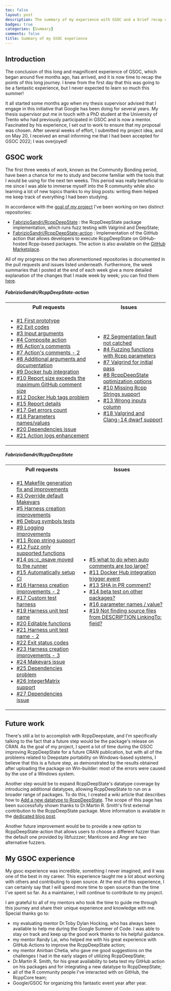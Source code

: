 ```yaml
---
toc: false
layout: post
description: The summary of my experience with GSOC and a brief recap of my work
badges: true
categories: [Summary]
comments: false
title: Summary of my GSOC experience 
---
```


## Introduction
The conclusion of this long and magnificent experience of GSOC, which began around five months ago, has arrived, and it is now time to recap the points of this long journey. I knew from the first day that this was going to be a fantastic experience, but I never expected to learn so much this summer! 

It all started some months ago when my thesis supervisor advised that I engage in this initiative that Google has been doing for several years. My thesis supervisor put me in touch with a PhD student at the University of Trento who had previously participated in GSOC and is now a mentor. Fascinated by his experience, I set out to work to ensure that my proposal was chosen. After several weeks of effort, I submitted my project idea, and on May 20, I received an email informing me that I had been accepted for GSOC 2022; I was overjoyed! 

## GSOC work
The first three weeks of work, known as the Community Bonding period, have been a chance for me to study and become familiar with the tools that I would be using for the next ten weeks. This period was really beneficial to me since I was able to immerse myself into the R community while also learning a lot of new topics thanks to my blog posts: writing them helped me keep track of everything I had been studying. 

In accordance with the [goal of my project](https://github.com/rstats-gsoc/gsoc2022/wiki/RcppDeepState#details-of-your-coding-project) I've been working on two distinct repositories: 
* [FabrizioSandri/RcppDeepState](https://github.com/FabrizioSandri/RcppDeepState) : the RcppDeepState package implementation, which runs fuzz testing with Valgrind and DeepState; 
* [FabrizioSandri/RcppDeepState-action](https://github.com/FabrizioSandri/RcppDeepState-action) : Implementation of the GitHub action that allows developers to execute RcppDeepState on GitHub-hosted Rcpp-based packages. The action is also available on the [GitHub Marketplace](https://github.com/marketplace/actions/rcppdeepstate). 

All of my progress on the two aforementioned repositories is documented in the pull requests and issues listed underneath. Furthermore, the week summaries that I posted at the end of each week give a more detailed explanation of the changes that I made week by week; you can find them [here](https://fabriziosandri.github.io/gsoc-2022-blog/).

##### FabrizioSandri/RcppDeepState-action 
<table class="recap-table">
  <tr>
    <th>Pull requests</th>
    <th>Issues</th>
  </tr>
  <tr>
    <td class="recap-table-cell recap-left-cell">
      <ul>
      <li><a href="https://github.com/FabrizioSandri/RcppDeepState-action/pull/1">#1 First prototype</a></li>
      <li><a href="https://github.com/FabrizioSandri/RcppDeepState-action/pull/2">#2 Exit codes</a></li>
      <li><a href="https://github.com/FabrizioSandri/RcppDeepState-action/pull/3">#3 Input arguments</a></li>
      <li><a href="https://github.com/FabrizioSandri/RcppDeepState-action/pull/4">#4 Composite action</a></li>
      <li><a href="https://github.com/FabrizioSandri/RcppDeepState-action/pull/6">#6 Action&#39;s comments</a></li>
      <li><a href="https://github.com/FabrizioSandri/RcppDeepState-action/pull/7">#7 Action&#39;s comments - 2</a></li>
      <li><a href="https://github.com/FabrizioSandri/RcppDeepState-action/pull/8">#8 Additional arguments and documentation</a></li>
      <li><a href="https://github.com/FabrizioSandri/RcppDeepState-action/pull/9">#9 Docker hub integration</a></li>
      <li><a href="https://github.com/FabrizioSandri/RcppDeepState-action/pull/10">#10 Report size exceeds the maximum GitHub comment size</a></li>
      <li><a href="https://github.com/FabrizioSandri/RcppDeepState-action/pull/12">#12 Docker Hub tags problem</a></li>
      <li><a href="https://github.com/FabrizioSandri/RcppDeepState-action/pull/15">#15 Report details</a></li>
      <li><a href="https://github.com/FabrizioSandri/RcppDeepState-action/pull/17">#17 Get errors count</a></li>
      <li><a href="https://github.com/FabrizioSandri/RcppDeepState-action/pull/18">#18 Parameters names/values</a></li>
      <li><a href="https://github.com/FabrizioSandri/RcppDeepState-action/pull/20">#20 Dependencies issue</a></li>
      <li><a href="https://github.com/FabrizioSandri/RcppDeepState-action/pull/21">#21 Action logs enhancement</a></li>
      </ul>
    </td>  
    <td class="recap-table-cell">
      <ul>
      <li><a href="https://github.com/FabrizioSandri/RcppDeepState/issues/2">#2 Segmentation fault not catched</a></li>
      <li><a href="https://github.com/FabrizioSandri/RcppDeepState/issues/4">#4 Fuzzing functions with Rcpp parameters</a></li>
      <li><a href="https://github.com/FabrizioSandri/RcppDeepState/issues/7">#7 Valgrind for initial pass</a></li>
      <li><a href="https://github.com/FabrizioSandri/RcppDeepState/issues/8">#8 RcppDeepState optimization options</a></li>
      <li><a href="https://github.com/FabrizioSandri/RcppDeepState/issues/10">#10 Missing Rcpp Strings support</a></li>
      <li><a href="https://github.com/FabrizioSandri/RcppDeepState/issues/13">#13 Wrong inputs column</a></li>
      <li><a href="https://github.com/FabrizioSandri/RcppDeepState/issues/18">#18 Valgrind and Clang-14 dwarf support</a></li>
      </ul>
    </td>
  </tr>
</table>

##### FabrizioSandri/RcppDeepState 


<table class="recap-table">
  <tr>
    <th>Pull requests</th>
    <th>Issues</th>
  </tr>
  <tr>
    <td class="recap-table-cell recap-left-cell">
      <ul>
      <li><a href="https://github.com/FabrizioSandri/RcppDeepState/pull/1">#1 Makefile generation fix and improvements</a></li>
      <li><a href="https://github.com/FabrizioSandri/RcppDeepState/pull/3">#3 Override default Makevars</a></li>
      <li><a href="https://github.com/FabrizioSandri/RcppDeepState/pull/5">#5 Harness creation improvements</a></li>
      <li><a href="https://github.com/FabrizioSandri/RcppDeepState/pull/6">#6 Debug symbols tests</a></li>
      <li><a href="https://github.com/FabrizioSandri/RcppDeepState/pull/9">#9 Logging improvements</a></li>
      <li><a href="https://github.com/FabrizioSandri/RcppDeepState/pull/11">#11 Rcpp string support</a></li>
      <li><a href="https://github.com/FabrizioSandri/RcppDeepState/pull/12">#12 Fuzz only supported functions</a></li>
      <li><a href="https://github.com/FabrizioSandri/RcppDeepState/pull/14">#14 qs::c_qsave moved to the runner</a></li>
      <li><a href="https://github.com/FabrizioSandri/RcppDeepState/pull/15">#15 Automatically setup CI</a></li>
      <li><a href="https://github.com/FabrizioSandri/RcppDeepState/pull/16">#16 Harness creation improvements - 2</a></li>
      <li><a href="https://github.com/FabrizioSandri/RcppDeepState/pull/17">#17 Custom test harness</a></li>
      <li><a href="https://github.com/FabrizioSandri/RcppDeepState/pull/19">#19 Harness unit test name</a></li>
      <li><a href="https://github.com/FabrizioSandri/RcppDeepState/pull/20">#20 Editable functions</a></li>
      <li><a href="https://github.com/FabrizioSandri/RcppDeepState/pull/21">#21 Harness unit test name - 2</a></li>
      <li><a href="https://github.com/FabrizioSandri/RcppDeepState/pull/22">#22 Exit status codes</a></li>
      <li><a href="https://github.com/FabrizioSandri/RcppDeepState/pull/23">#23 Harness creation improvements - 3</a></li>
      <li><a href="https://github.com/FabrizioSandri/RcppDeepState/pull/24">#24 Makevars issue</a></li>
      <li><a href="https://github.com/FabrizioSandri/RcppDeepState/pull/25">#25 Dependencies problem</a></li>
      <li><a href="https://github.com/FabrizioSandri/RcppDeepState/pull/26">#26 IntegerMatrix support</a></li>
      <li><a href="https://github.com/FabrizioSandri/RcppDeepState/pull/27">#27 Dependencies issue</a></li>
      </ul>
    </td>  
    <td class="recap-table-cell">
      <ul>
      <li><a href="https://github.com/FabrizioSandri/RcppDeepState-action/issues/5">#5 what to do when auto comments are too large?</a></li>
      <li><a href="https://github.com/FabrizioSandri/RcppDeepState-action/issues/11">#11 Docker Hub integration trigger event</a></li>
      <li><a href="https://github.com/FabrizioSandri/RcppDeepState-action/issues/13">#13 SHA in PR comment?</a></li>
      <li><a href="https://github.com/FabrizioSandri/RcppDeepState-action/issues/14">#14 beta test on other packages?</a></li>
      <li><a href="https://github.com/FabrizioSandri/RcppDeepState-action/issues/16">#16 parameter names / value?</a></li>
      <li><a href="https://github.com/FabrizioSandri/RcppDeepState-action/issues/19">#19 Not finding source files from DESCRIPTION LinkingTo: field?</a></li>
      </ul>
    </td>
  </tr>
</table>

## Future work
There's still a lot to accomplish with RcppDeepstate, and I'm specifically talking to the fact that a future step would be the package's release on CRAN. As the goal of my project, I spent a lot of time during the GSOC improving RcppDeepState for a future CRAN publication, but with all of the problems related to Deepstate portability on Windows-based systems, I believe that this is a future step, as demonstrated by the results obtained after uploading the package on Win-builder: most of the errors were caused by the use of a Windows system. 

Another step would be to expand RcppDeepState's datatype coverage by introducing additional datatypes, allowing RcppDeepState to run on a broader range of packages. To do this, I created a wiki article that describes how to [Add a new datatype to RcppDeepState](https://github.com/FabrizioSandri/RcppDeepState/wiki/Add-a-new-datatype-to-RcppDeepState). The scope of this page has been successfully shown thanks to Dr.Martin R. Smith's first external contribution to the RcppDeepState package. More information is available in the [dedicated blog post](https://fabriziosandri.github.io/gsoc-2022-blog/github%20action/2022/09/02/beta-test-summary.html).

Another future improvement would be to provide a new option to RcppDeepState-action that allows users to choose a different fuzzer than the default one provided by libfuzzzer; Manticore and Angr are two alternative fuzzers. 

## My GSOC experience
My gsoc experience was incredible, something I never imagined, and it was one of the best in my career. This experience taught me a lot about working with others and contributing to open source. At the end of this experience, I can certainly say that I will spend more time to open source than the time I've spent so far. As a maintainer, I will continue to contribute to my project. 

I am grateful to all of my mentors who took the time to guide me through this journey and share their unique experience and knowledge with me. Special thanks go to: 
* my evaluating mentor Dr.Toby Dylan Hocking, who has always been available to help me during the Google Summer of Code. I was able to stay on track and keep up the good work thanks to his helpful guidance. 
* my mentor Randy Lai, who helped me with his great experience with GitHub Actions to improve the RcppDeepState action;
* my mentor Anirban Chetia, who gave me good suggestions on the challenges I had in the early stages of utilizing RcppDeepState;
* Dr.Martin R. Smith, for his great availability to beta test my GitHub action on his packages and for integrating a new datatype to RcppDeepState; 
* all of the R community people I've interacted with on GitHub, the RcppCore team; 
* Google/GSOC for organizing this fantastic event year after year. 
